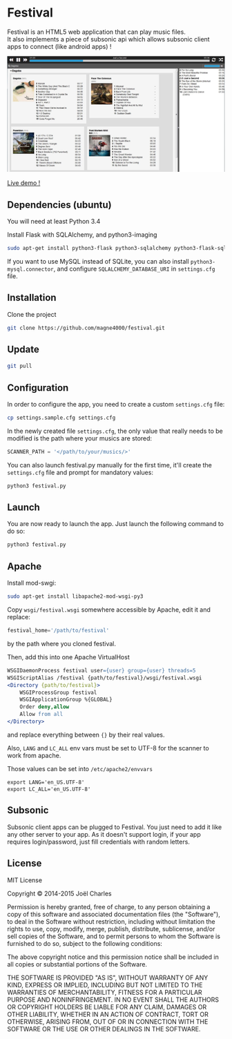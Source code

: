 Festival
========
Festival is an HTML5 web application that can play music files.  
It also implements a piece of subsonic api which allows subsonic client apps to connect (like android apps) !

![Webmusic screenshot](https://github.com/magne4000/magne4000.github.com/raw/master/images/festival.screen1.jpg)

[Live demo !](http://getonmyhor.se:3000/)

Dependencies (ubuntu)
---------------------
You will need at least Python 3.4

Install Flask with SQLAlchemy, and python3-imaging
```bash
sudo apt-get install python3-flask python3-sqlalchemy python3-flask-sqlalchemy python3-imaging
```
If you want to use MySQL instead of SQLite, you can also install `python3-mysql.connector`, and configure `SQLALCHEMY_DATABASE_URI` in `settings.cfg` file.

Installation
------------
Clone the project
```bash
git clone https://github.com/magne4000/festival.git
```
Update
------------
```bash
git pull
```
Configuration
-------------
In order to configure the app, you need to create a custom `settings.cfg` file:
```bash
cp settings.sample.cfg settings.cfg
```
In the newly created file `settings.cfg`, the only value that really needs to be modified is the path where your musics are stored:
```python
SCANNER_PATH = '</path/to/your/musics/>'
```
You can also launch festival.py manually for the first time, it'll create the `settings.cfg` file and prompt for mandatory values:
```bash
python3 festival.py
```
Launch
------
You are now ready to launch the app. Just launch the following command to do so:
```bash
python3 festival.py
```
Apache
------
Install mod-swgi:
```bash
sudo apt-get install libapache2-mod-wsgi-py3
```
Copy `wsgi/festival.wsgi` somewhere accessible by Apache, edit it and replace:
```python
festival_home='/path/to/festival'
```
by the path where you cloned festival.

Then, add this into one Apache VirtualHost
```apache
WSGIDaemonProcess festival user={user} group={user} threads=5
WSGIScriptAlias /festival {path/to/festival}/wsgi/festival.wsgi
<Directory {path/to/festival}>
    WSGIProcessGroup festival
    WSGIApplicationGroup %{GLOBAL}
    Order deny,allow
    Allow from all
</Directory>
```
and replace everything between `{}` by their real values.

Also, `LANG` and `LC_ALL` env vars must be set to UTF-8 for the scanner to work from apache.

Those values can be set into `/etc/apache2/envvars`
```
export LANG='en_US.UTF-8'
export LC_ALL='en_US.UTF-8'
```
Subsonic
--------
Subsonic client apps can be plugged to Festival. You just need to add it like any other server to your app.
As it doesn't support login, if your app requires login/password, just fill credentials with random letters.

License
-------
MIT License

Copyright © 2014-2015 Joël Charles

Permission is hereby granted, free of charge, to any person obtaining a copy of
this software and associated documentation files (the "Software"), to deal in
the Software without restriction, including without limitation the rights to
use, copy, modify, merge, publish, distribute, sublicense, and/or sell copies
of the Software, and to permit persons to whom the Software is furnished to do
so, subject to the following conditions:

The above copyright notice and this permission notice shall be included in all
copies or substantial portions of the Software.

THE SOFTWARE IS PROVIDED "AS IS", WITHOUT WARRANTY OF ANY KIND, EXPRESS OR
IMPLIED, INCLUDING BUT NOT LIMITED TO THE WARRANTIES OF MERCHANTABILITY,
FITNESS FOR A PARTICULAR PURPOSE AND NONINFRINGEMENT. IN NO EVENT SHALL THE
AUTHORS OR COPYRIGHT HOLDERS BE LIABLE FOR ANY CLAIM, DAMAGES OR OTHER
LIABILITY, WHETHER IN AN ACTION OF CONTRACT, TORT OR OTHERWISE, ARISING FROM,
OUT OF OR IN CONNECTION WITH THE SOFTWARE OR THE USE OR OTHER DEALINGS IN THE
SOFTWARE.
